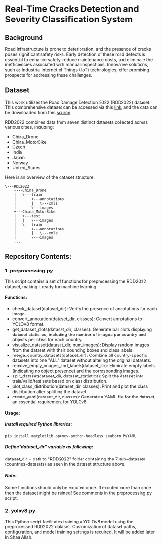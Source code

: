 # Real-Time Cracks Detection and Severity Classification System

## Background
Road infrastructure is prone to deterioration, and the presence of cracks poses significant safety risks. Early detection of these road defects is essential to enhance safety, reduce maintenance costs, and eliminate the inefficiencies associated with manual inspections. Innovative solutions, such as Industrial Internet of Things (IIoT) technologies, offer promising prospects for addressing these challenges.


## Dataset
This work utilizes the Road Damage Detection 2022 (RDD2022) dataset. This comprehensive dataset can be accessed via this [link](https://doi.org/10.48550/arXiv.2209.08538), and the data can be downloaded from this [source](https://figshare.com/articles/dataset/RDD2022_-_The_multi-national_Road_Damage_Dataset_released_through_CRDDC_2022/21431547?file=38030820).

RDD2022 combines data from seven distinct datasets collected across various cities, including:
- China_Drone
- China_MotorBike
- Czech
- India
- Japan
- Norway
- United_States

Here is an overview of the dataset structure:


```plaintext
\---RDD2022
    +---China_Drone
    |   \---train
    |       +---annotations
    |       |   \---xmls
    |       \---images
    +---China_MotorBike
    |   +---test
    |   |   \---images
    |   \---train
    |       +---annotations
    |       |   \---xmls
    |       \---images
    ...
```


## Repository Contents:

### 1. preprocessing.py
This script contains a set of functions for preprocessing the RDD2022 dataset, making it ready for machine learning.

#### Functions:

* check_dataset(dataset_dir): Verify the presence of annotations for each image.
* convert_annotation(dataset_dir, classes): Convert annotations to YOLOv8 format.
* get_dataset_plots(dataset_dir, classes): Generate bar plots displaying dataset statistics, including the number of images per country and objects per class for each country.
* visualize_dataset(dataset_dir, num_images): Display random images from the dataset with their bounding boxes and class labels.
* merge_country_datasets(dataset_dir): Combine all country-specific datasets into one "ALL" dataset without altering the original datasets.
* remove_empty_images_and_labels(dataset_dir): Eliminate empty labels (indicating no object presence) and the corresponding images.
* split_dataset(dataset_dir, dataset_statistics): Split the dataset into train/valid/test sets based on class distribution.
* plot_class_distribution(dataset_dir, classes): Print and plot the class distribution after splitting the dataset.
* create_yaml(dataset_dir, classes): Generate a YAML file for the dataset, an essential requirement for YOLOv8.


#### Usage:

##### Install required Python libraries:

```
pip install matplotlib opencv-python-headless seaborn PyYAML
```

##### Define"dataset_dir" variable as following:
dataset_dir = path to "RDD2022" folder containing the 7 sub-datasets (countries-datasets) as seen in the dataset structure above.

##### Note:
Some functions should only be excuted once. If excuted more than once then the dataset might be ruined! See comments in the preprocessing.py script.


### 2. yolov8.py
This Python script facilitates training a YOLOv8 model using the preprocessed RDD2022 dataset. Customization of dataset paths, configuration, and model training settings is required.
It will be added later In Shaa Allah.
